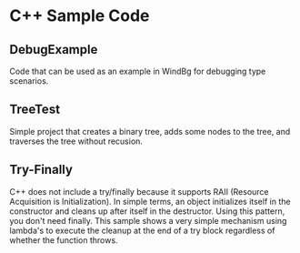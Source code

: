 # C++ Sample Code

## DebugExample

Code that can be used as an example in WindBg for debugging type scenarios.

## TreeTest
Simple project that creates a binary tree, adds some nodes to the tree, and traverses the tree without recusion.

## Try-Finally
C++ does not include a try/finally because it supports RAII (Resource Acquisition is Initialization). In simple terms, an object
initializes itself in the constructor and cleans up after itself in the destructor. Using this pattern, you don't need finally.
This sample shows a very simple mechanism using lambda's to execute the cleanup at the end of a try block regardless of whether
the function throws.
